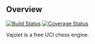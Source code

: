 ## Overview

[![Build Status](https://travis-ci.org/elcabesa/vajolet.svg?branch=master)](https://travis-ci.org/elcabesa/vajolet)
[![Coverage Status](https://coveralls.io/repos/github/elcabesa/vajolet/badge.svg?branch=develop)](https://coveralls.io/github/elcabesa/vajolet?branch=develop)



Vajolet is a free UCI chess engine.
